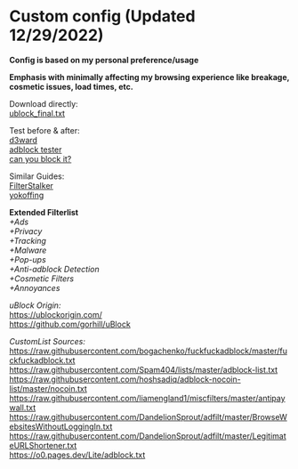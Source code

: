 # Custom config (Updated 12/29/2022)

**Config is based on my personal preference/usage**  

**Emphasis with minimally affecting my browsing experience like breakage, cosmetic issues, load times, etc.**  

Download directly:  
[ublock_final.txt](https://github.com/blitzmid123/ublock_origin/releases/download/Release/ublock_final.txt)

Test before & after:  
[d3ward](https://d3ward.github.io/toolz/adblock)  
[adblock tester](https://adblock-tester.com)  
[can you block it?](https://canyoublockit.com)  

Similar Guides:  
[FilterStalker](https://rentry.co/FilterStalker)  
[yokoffing](https://github.com/yokoffing/filterlists)  

**Extended Filterlist**  
*+Ads    
+Privacy  
+Tracking  
+Malware  
+Pop-ups  
+Anti-adblock Detection  
+Cosmetic Filters  
+Annoyances*  

*uBlock Origin:*  
https://ublockorigin.com/  
https://github.com/gorhill/uBlock  

*CustomList Sources:*  
https://raw.githubusercontent.com/bogachenko/fuckfuckadblock/master/fuckfuckadblock.txt  
https://raw.githubusercontent.com/Spam404/lists/master/adblock-list.txt  
https://raw.githubusercontent.com/hoshsadiq/adblock-nocoin-list/master/nocoin.txt  
https://raw.githubusercontent.com/liamengland1/miscfilters/master/antipaywall.txt    
https://raw.githubusercontent.com/DandelionSprout/adfilt/master/BrowseWebsitesWithoutLoggingIn.txt  
https://raw.githubusercontent.com/DandelionSprout/adfilt/master/LegitimateURLShortener.txt  
https://o0.pages.dev/Lite/adblock.txt  
